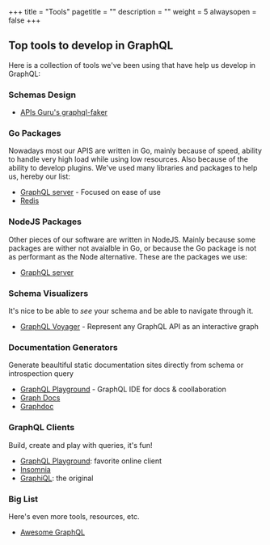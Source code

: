 +++
title = "Tools"
pagetitle = ""
description = ""
weight = 5
alwaysopen = false
+++

## Top tools to develop in GraphQL

Here is a collection of tools we've been using that have help us develop in GraphQL:

### Schemas Design

* [APIs Guru's graphql-faker](https://github.com/APIs-guru/graphql-faker)

### Go Packages

Nowadays most our APIS are written in Go, mainly because of speed, ability to handle very high load while using low resources. Also because of the ability to develop plugins. We've used many libraries and packages to help us, hereby our list:

* [GraphQL server](https://github.com/graph-gophers/graphql-go) -  Focused on ease of use
* [Redis](https://godoc.org/github.com/garyburd/redigo/redis)

### NodeJS Packages

Other pieces of our software are written in NodeJS. Mainly because some packages are wither not avaialble in Go, or because the Go package is not as performant as the Node alternative. These are the packages we use:
* [GraphQL server](https://github.com/apollographql/apollo-server)

### Schema Visualizers

It's nice to be able to _see_ your schema and be able to navigate through it.

* [GraphQL Voyager](https://apis.guru/graphql-voyager/) - Represent any GraphQL API as an interactive graph

### Documentation Generators

Generate beaultiful static documentation sites directly from schema or introspection query

* [GraphQL Playground](https://github.com/prismagraphql/graphql-playground) - GraphQL IDE for docs & coollaboration
* [Graph Docs](https://graphql-docs.com/docs/?graphqlUrl=http://api-dev.travelgatex.com)
* [Graphdoc](https://github.com/2fd/graphdoc)


### GraphQL Clients

Build, create and play with queries, it's fun!

* [GraphQL Playground](https://github.com/graphcool/graphql-playground): favorite online client
* [Insomnia](https://insomnia.rest/)
* [GraphiQL](https://github.com/graphql/graphiql): the original

### Big List

Here's even more tools, resources, etc.

* [Awesome GraphQL](https://github.com/chentsulin/awesome-graphql)
